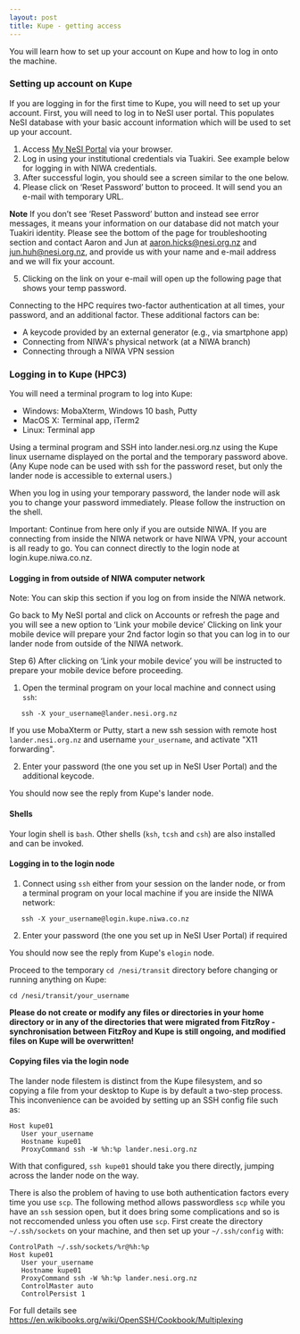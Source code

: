 ```yaml
---
layout: post
title: Kupe - getting access
---
```


You will learn how to set up your account on Kupe and how to log in onto the machine. 

### Setting up account on Kupe

If you are logging in for the first time to Kupe, you will need to set up your account. First, you will need to log in to NeSI user portal. This populates NeSI database with your basic account information which will be used to set up your account.

1. Access [My NeSI  Portal](https://my.nesi.org.nz) via your browser.
2. Log in using your institutional credentials via Tuakiri. See example below for logging in with NIWA credentials.
3. After successful login, you should see a screen similar to the one below.
4. Please click on ‘Reset Password’ button to proceed. It will send you an e-mail with temporary URL.

**Note** If you don’t see ‘Reset Password’ button and instead see error messages, it means your information on our database did not match your Tuakiri identity. Please see the bottom of the page for troubleshooting section and contact Aaron and Jun at aaron.hicks@nesi.org.nz and jun.huh@nesi.org.nz, and provide us with your name and e-mail address and we will fix your account.

5. Clicking on the link on your e-mail will open up the following page that shows your temp password.


Connecting to the HPC requires two-factor authentication at all times, your password, and an additional factor. These additional factors can be:
- A keycode provided by an external generator (e.g., via smartphone app)
- Connecting from NIWA's physical network (at a NIWA branch)
- Connecting through a NIWA VPN session

### Logging in to Kupe (HPC3)

You will need a terminal program to log into Kupe:

- Windows: MobaXterm, Windows 10 bash, Putty
- MacOS X: Terminal app, iTerm2
- Linux: Terminal app

Using a terminal program and SSH into lander.nesi.org.nz using the Kupe linux username displayed on the portal and the temporary password above. (Any Kupe node can be used with ssh for the password reset, but only the lander node is accessible to external users.)

When you log in using your temporary password, the lander node will ask you to change your password immediately. Please follow the instruction on the shell.

Important: Continue from here only if you are outside NIWA. If you are connecting from inside the NIWA network or have NIWA VPN, your account is all ready to go. You can connect directly to the login node at login.kupe.niwa.co.nz.

#### Logging in from outside of NIWA computer network

Note: You can skip this section if you log on from inside the NIWA network.

Go back to My NeSI portal and click on Accounts or refresh the page and you will see a new option to ‘Link your mobile device’
Clicking on link your mobile device will prepare your 2nd factor login so that you can log in to our lander node from outside of the NIWA network.

Step 6) After clicking on ‘Link your mobile device’ you will be instructed to prepare your mobile device before proceeding.


1. Open the terminal program on your local machine and connect using `ssh`:
```
   ​ssh -X your_username@lander.nesi.org.nz
```
If you use MobaXterm or Putty, start a new ssh session with remote host `lander.nesi.org.nz` and username `your_username`, and activate "X11 forwarding".

2. Enter your password (the one you set up in NeSI User Portal) and the additional keycode.

You should now see the reply from Kupe's lander node.

#### Shells

Your login shell is ```bash```. Other shells (```ksh```, ```tcsh``` and ```csh```) are also installed and can be invoked.

#### Logging in to the login node

1. Connect using `ssh` either from your session on the lander node, or from a terminal program on your local machine if you are inside the NIWA network:
```
   ​ssh -X your_username@login.kupe.niwa.co.nz
```
2. Enter your password (the one you set up in NeSI User Portal) if required

You should now see the reply from Kupe's `elogin` node.

Proceed to the temporary `cd /nesi/transit` directory before changing or running anything on Kupe:
```
cd /nesi/transit/your_username
```

**Please do not create or modify any files or directories in your home directory or in any of the directories that were migrated from FitzRoy - synchronisation between FitzRoy and Kupe is still ongoing, and modified files on Kupe will be overwritten!**

#### Copying files via the login node

The lander node filestem is distinct from the Kupe filesystem, and so copying a file from your desktop to Kupe is by default a two-step process.  This inconvenience can be avoided by setting up an SSH config file such as:
```
Host kupe01
   User your_username
   Hostname kupe01
   ProxyCommand ssh -W %h:%p lander.nesi.org.nz 
```
With that configured, `ssh kupe01` should take you there directly, jumping across the lander node on the way.

There is also the problem of having to use both authentication factors every time you use `scp`.  The following method allows passwordless `scp` while you have an `ssh` session open, but it does bring some complications and so is not reccomended unless you often use `scp`.  First create the directory `~/.ssh/sockets` on your machine, and then set up your `~/.ssh/config` with:
```
ControlPath ~/.ssh/sockets/%r@%h:%p
Host kupe01
   User your_username
   Hostname kupe01
   ProxyCommand ssh -W %h:%p lander.nesi.org.nz 
   ControlMaster auto
   ControlPersist 1
```

For full details see https://en.wikibooks.org/wiki/OpenSSH/Cookbook/Multiplexing



